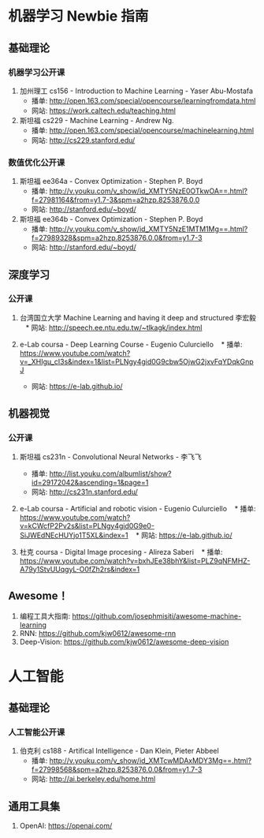 # 机器学习 Newbie 指南

## 基础理论
### 机器学习公开课
1. 加州理工 cs156 - Introduction to Machine Learning - Yaser Abu-Mostafa
    * 播单: http://open.163.com/special/opencourse/learningfromdata.html
    * 网站: https://work.caltech.edu/teaching.html
2. 斯坦福  cs229 - Machine Learning - Andrew Ng.
    * 播单: http://open.163.com/special/opencourse/machinelearning.html
    * 网站: http://cs229.stanford.edu/
    
### 数值优化公开课
1. 斯坦福 ee364a - Convex Optimization - Stephen P. Boyd
    * 播单: http://v.youku.com/v_show/id_XMTY5NzE0OTkwOA==.html?f=27981164&from=y1.7-3&spm=a2hzp.8253876.0.0
    * 网站: http://stanford.edu/~boyd/
2. 斯坦福 ee364b - Convex Optimization - Stephen P. Boyd
    * 播单: http://v.youku.com/v_show/id_XMTY5NzE1MTM1Mg==.html?f=27989328&spm=a2hzp.8253876.0.0&from=y1.7-3
    * 网站: http://stanford.edu/~boyd/



## 深度学习
### 公开课
1. 台湾国立大学 Machine Learning and having it deep and structured  李宏毅 
    * 网站: http://speech.ee.ntu.edu.tw/~tlkagk/index.html
    
2. e-Lab coursa - Deep Learning Course - Eugenio Culurciello
    * 播单: https://www.youtube.com/watch?v=_XHIgu_cI3s&index=1&list=PLNgy4gid0G9cbw5OjwG2jxvFqYDqkGnpJ
    * 网站: https://e-lab.github.io/
    
## 机器视觉
### 公开课
1. 斯坦福 cs231n - Convolutional Neural Networks - 李飞飞
    * 播单: http://list.youku.com/albumlist/show?id=29172042&ascending=1&page=1
    * 网站: http://cs231n.stanford.edu/

2. e-Lab coursa - Artificial and robotic vision - Eugenio Culurciello
    * 播单: https://www.youtube.com/watch?v=kCWcfP2Pv2s&list=PLNgy4gid0G9e0-SiJWEdNEcHUYjo1T5XL&index=1
    * 网站: https://e-lab.github.io/
    
3. 杜克 coursa - Digital Image procesing - Alireza Saberi
    * 播单: https://www.youtube.com/watch?v=bxhJEe38bhY&list=PLZ9qNFMHZ-A79y1StvUUqgyL-O0fZh2rs&index=1
    
## Awesome！
 1. 编程工具大指南: https://github.com/josephmisiti/awesome-machine-learning
 2. RNN: https://github.com/kjw0612/awesome-rnn
 3. Deep-Vision: https://github.com/kjw0612/awesome-deep-vision



# 人工智能
## 基础理论
### 人工智能公开课
1. 伯克利 cs188 - Artifical Intelligence - Dan Klein, Pieter Abbeel
    * 播单: http://v.youku.com/v_show/id_XMTcwMDAxMDY3Mg==.html?f=27998568&spm=a2hzp.8253876.0.0&from=y1.7-3
    * 网站: http://ai.berkeley.edu/home.html

## 通用工具集
1. OpenAI: https://openai.com/
